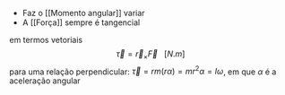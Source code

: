 - Faz o [[Momento angular]] variar
- A [[Força]] sempre é tangencial

em termos vetoriais 
$$\vec \tau = \vec r_\times \vec F~~~[N.m]$$para uma relação perpendicular:
$\vec \tau = rm(r\alpha) = mr^2\alpha = I\omega$, em que $\alpha$ é a aceleração angular